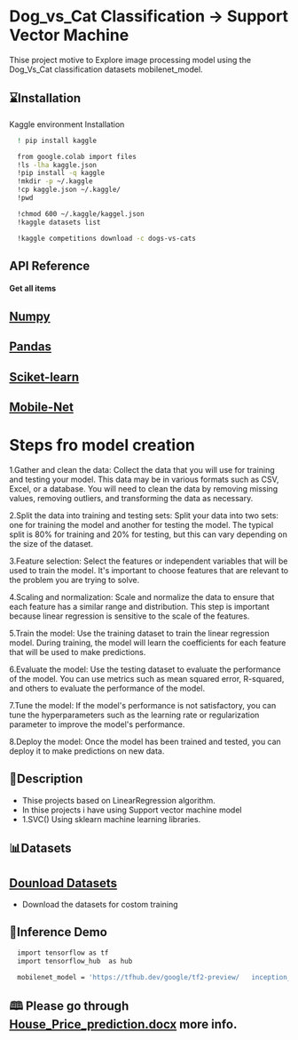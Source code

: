 
# Dog_vs_Cat Classification -> Support Vector Machine

Thise project motive to Explore image processing model using the Dog_Vs_Cat classification datasets mobilenet_model.





## ⌛Installation

Kaggle environment Installation

```bash
  ! pip install kaggle

  from google.colab import files
  !ls -lha kaggle.json
  !pip install -q kaggle
  !mkdir -p ~/.kaggle
  !cp kaggle.json ~/.kaggle/
  !pwd

  !chmod 600 ~/.kaggle/kaggel.json
  !kaggle datasets list

  !kaggle competitions download -c dogs-vs-cats
```
    
## API Reference

#### Get all items
## [Numpy](https://numpy.org/doc/stable/reference/)
## [Pandas](https://pandas.pydata.org/docs/reference/index.html)
## [Sciket-learn](https://scikit-learn.org/stable/modules/classes.html)
## [Mobile-Net](https://tfhub.dev/google/tf2-preview/inception_v3/feature_vector/4)


# Steps fro model creation

1.Gather and clean the data: Collect the data that you will use for training and testing your model. This data may be in various formats such as CSV, Excel, or a database. You will need to clean the data by removing missing values, removing outliers, and transforming the data as necessary.

2.Split the data into training and testing sets: Split your data into two sets: one for training the model and another for testing the model. The typical split is 80% for training and 20% for testing, but this can vary depending on the size of the dataset.

3.Feature selection: Select the features or independent variables that will be used to train the model. It's important to choose features that are relevant to the problem you are trying to solve.

4.Scaling and normalization: Scale and normalize the data to ensure that each feature has a similar range and distribution. This step is important because linear regression is sensitive to the scale of the features.

5.Train the model: Use the training dataset to train the linear regression model. During training, the model will learn the coefficients for each feature that will be used to make predictions.

6.Evaluate the model: Use the testing dataset to evaluate the performance of the model. You can use metrics such as mean squared error, R-squared, and others to evaluate the performance of the model.

7.Tune the model: If the model's performance is not satisfactory, you can tune the hyperparameters such as the learning rate or regularization parameter to improve the model's performance.

8.Deploy the model: Once the model has been trained and tested, you can deploy it to make predictions on new data.

## 📝Description

* Thise projects based on LinearRegression algorithm.
* In thise projects i have using Support vector machine model
* 1.SVC() Using sklearn machine learning libraries.


## 📊Datasets
## [Dounload Datasets](https://drive.google.com/drive/folders/19R7Bo7LPMNfxO3FCDtmAbhgO7BAaQhnp)
* Download the datasets for costom training


## 🎯Inference Demo

```bash
  import tensorflow as tf
  import tensorflow_hub  as hub

  mobilenet_model = 'https://tfhub.dev/google/tf2-preview/   inception_v3/feature_vector/4'
```

## 🕮 Please go through [House_Price_prediction.docx]() more info.

